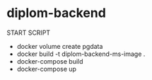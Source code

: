 # diplom-backend

START SCRIPT
<ul>
<li>docker volume create pgdata
<li>docker build -t diplom-backend-ms-image .
<li>docker-compose build
<li>docker-compose up
</ul>
